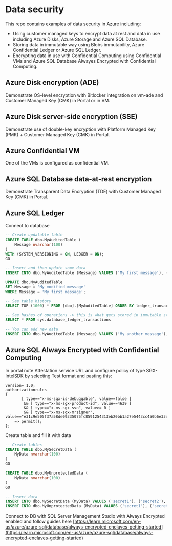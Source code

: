 # Data security
This repo contains examples of data security in Azure including:
- Using customer managed keys to encrypt data at rest and data in use including Azure Disks, Azure Storage and Azure SQL Database.
- Storing data in immutable way using Blobs immutability, Azure Confidential Ledger or Azure SQL Ledger.
- Encrypting data in use with Confidential Computing using Confidential VMs and Azure SQL Database Alwayes Encrypted with Confidential Computing.
  
## Azure Disk encryption (ADE)
Demonstrate OS-level encryption with Bitlocker integration on vm-ade and Customer Managed Key (CMK) in Portal or in VM.

## Azure Disk server-side encryption (SSE)
Demonstrate use of double-key encryption with Platform Managed Key (PMK) + Customer Managed Key (CMK) in Portal.

## Azure Confidential VM
One of the VMs is configured as confidential VM.

## Azure SQL Database data-at-rest encryption
Demonstrate Transparent Data Encryption (TDE) with Customer Managed Key (CMK) in Portal.

## Azure SQL Ledger
Connect to database 

```sql
-- Create updatable table
CREATE TABLE dbo.MyAuditedTable (
    Message nvarchar(100)
)
WITH (SYSTEM_VERSIONING = ON, LEDGER = ON);
GO

-- Insert and than update some data
INSERT INTO dbo.MyAuditedTable (Message) VALUES ('My first message'), ('My second message'), ('My third message');

UPDATE dbo.MyAuditedTable 
SET Message = 'My modified message' 
WHERE Message = 'My first message';

-- See table history
SELECT TOP (1000) * FROM [dbo].[MyAuditedTable] ORDER BY ledger_transaction_id

-- See hashes of operations -> this is what gets stored in immutable storage or Azure Confidential Ledger
SELECT * FROM sys.database_ledger_transactions

-- You can add new data
INSERT INTO dbo.MyAuditedTable (Message) VALUES ('My another message');
```

## Azure SQL Always Encrypted with Confidential Computing
In portal note Attestation service URL and configure policy of type SGX-IntelSDK by selecting Test format and pasting this:


```
version= 1.0;
authorizationrules 
{
       [ type=="x-ms-sgx-is-debuggable", value==false ]
        && [ type=="x-ms-sgx-product-id", value==4639 ]
        && [ type=="x-ms-sgx-svn", value>= 0 ]
        && [ type=="x-ms-sgx-mrsigner", value=="e31c9e505f37a58de09335075fc8591254313eb20bb1a27e5443cc450b6e33e5"] 
    => permit();
};
```

Create table and fill it with data

```sql
-- Create tables
CREATE TABLE dbo.MySecretData (
    MyData nvarchar(100)
)
GO

CREATE TABLE dbo.MyUnprotectedData (
    MyData nvarchar(100)
)
GO

-- Insert data
INSERT INTO dbo.MySecretData (MyData) VALUES ('secret1'), ('secret2'), ('secret3');
INSERT INTO dbo.MyUnprotectedData (MyData) VALUES ('secret1'), ('secret2'), ('secret3');
```

Connect to DB with SQL Server Management Studio with Always Encrypted enabled and follow guides here [https://learn.microsoft.com/en-us/azure/azure-sql/database/always-encrypted-enclaves-getting-started](https://learn.microsoft.com/en-us/azure/azure-sql/database/always-encrypted-enclaves-getting-started)